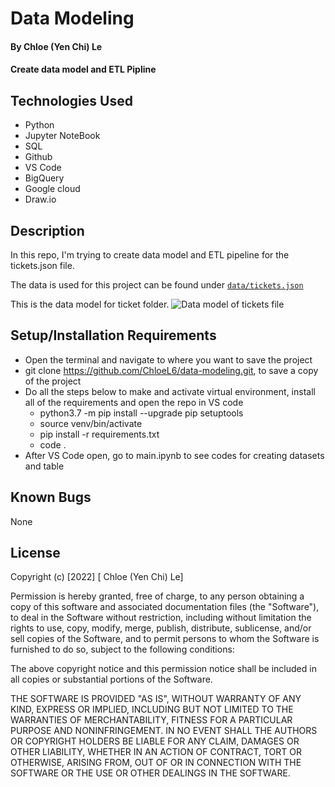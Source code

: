 # Data Modeling

#### By Chloe (Yen Chi) Le

#### Create data model and ETL Pipline

## Technologies Used

* Python
* Jupyter NoteBook
* SQL
* Github
* VS Code
* BigQuery
* Google cloud
* Draw.io

## Description

In this repo, I'm trying to create data model and ETL pipeline for the tickets.json file.

The data is used for this project can be found under [`data/tickets.json`](./data/tickets.json)

This is the data model for ticket folder.
<img src="/mnt/c/Users/Owner/Desktop/Data-engineer/Independent-Project/data-modeling/img/Data modeling.drawio (1).png" alt="Data model of tickets file" />

## Setup/Installation Requirements

* Open the terminal and navigate to where you want to save the project
* git clone https://github.com/ChloeL6/data-modeling.git, to save a copy of the project
* Do all the steps below to make and activate virtual environment, install all of the requirements and open the repo in VS code
    * python3.7 -m pip install --upgrade pip setuptools 
    * source venv/bin/activate
    * pip install -r requirements.txt
    * code .
* After VS Code open, go to main.ipynb to see codes for creating datasets and table

## Known Bugs

None

## License

Copyright (c) [2022] [ Chloe (Yen Chi) Le]

Permission is hereby granted, free of charge, to any person obtaining a copy of this software and associated documentation files (the "Software"), to deal in the Software without restriction, including without limitation the rights to use, copy, modify, merge, publish, distribute, sublicense, and/or sell copies of the Software, and to permit persons to whom the Software is furnished to do so, subject to the following conditions:

The above copyright notice and this permission notice shall be included in all copies or substantial portions of the Software.

THE SOFTWARE IS PROVIDED "AS IS", WITHOUT WARRANTY OF ANY KIND, EXPRESS OR IMPLIED, INCLUDING BUT NOT LIMITED TO THE WARRANTIES OF MERCHANTABILITY, FITNESS FOR A PARTICULAR PURPOSE AND NONINFRINGEMENT. IN NO EVENT SHALL THE AUTHORS OR COPYRIGHT HOLDERS BE LIABLE FOR ANY CLAIM, DAMAGES OR OTHER LIABILITY, WHETHER IN AN ACTION OF CONTRACT, TORT OR OTHERWISE, ARISING FROM, OUT OF OR IN CONNECTION WITH THE SOFTWARE OR THE USE OR OTHER DEALINGS IN THE SOFTWARE.